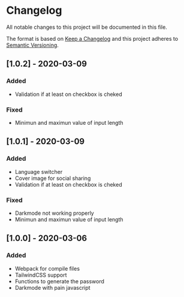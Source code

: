 # Changelog

All notable changes to this project will be documented in this file.

The format is based on [Keep a Changelog](http://keepachangelog.com/en/1.0.0/)
and this project adheres to [Semantic Versioning](http://semver.org/spec/v2.0.0.html).

## [1.0.2] - 2020-03-09

### Added

- Validation if at least on checkbox is cheked

### Fixed

- Minimun and maximun value of input length

## [1.0.1] - 2020-03-09

### Added

- Language switcher
- Cover image for social sharing
- Validation if at least on checkbox is cheked

### Fixed

- Darkmode not working properly
- Minimun and maximun value of input length

## [1.0.0] - 2020-03-06

### Added

- Webpack for compile files
- TailwindCSS support
- Functions to generate the password
- Darkmode with pain javascript
